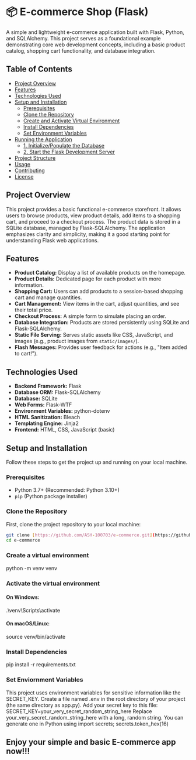 # 📦 E-commerce Shop (Flask)

A simple and lightweight e-commerce application built with Flask, Python, and SQLAlchemy. This project serves as a foundational example demonstrating core web development concepts, including a basic product catalog, shopping cart functionality, and database integration.

## Table of Contents

- [Project Overview](#project-overview)
- [Features](#features)
- [Technologies Used](#technologies-used)
- [Setup and Installation](#setup-and-installation)
  - [Prerequisites](#prerequisites)
  - [Clone the Repository](#clone-the-repository)
  - [Create and Activate Virtual Environment](#create-and-activate-virtual-environment)
  - [Install Dependencies](#install-dependencies)
  - [Set Environment Variables](#set-environment-variables)
- [Running the Application](#running-the-application)
  - [1. Initialize/Populate the Database](#1-initializepopulate-the-database)
  - [2. Start the Flask Development Server](#2-start-the-flask-development-server)
- [Project Structure](#project-structure)
- [Usage](#usage)
- [Contributing](#contributing)
- [License](#license)

## Project Overview

This project provides a basic functional e-commerce storefront. It allows users to browse products, view product details, add items to a shopping cart, and proceed to a checkout process. The product data is stored in a SQLite database, managed by Flask-SQLAlchemy. The application emphasizes clarity and simplicity, making it a good starting point for understanding Flask web applications.

## Features

* **Product Catalog:** Display a list of available products on the homepage.
* **Product Details:** Dedicated page for each product with more information.
* **Shopping Cart:** Users can add products to a session-based shopping cart and manage quantities.
* **Cart Management:** View items in the cart, adjust quantities, and see their total price.
* **Checkout Process:** A simple form to simulate placing an order.
* **Database Integration:** Products are stored persistently using SQLite and Flask-SQLAlchemy.
* **Static File Serving:** Serves static assets like CSS, JavaScript, and images (e.g., product images from `static/images/`).
* **Flash Messages:** Provides user feedback for actions (e.g., "Item added to cart!").

## Technologies Used

* **Backend Framework:** Flask
* **Database ORM:** Flask-SQLAlchemy
* **Database:** SQLite
* **Web Forms:** Flask-WTF
* **Environment Variables:** python-dotenv
* **HTML Sanitization:** Bleach
* **Templating Engine:** Jinja2
* **Frontend:** HTML, CSS, JavaScript (basic)

## Setup and Installation

Follow these steps to get the project up and running on your local machine.

### Prerequisites

* Python 3.7+ (Recommended: Python 3.10+)
* `pip` (Python package installer)

### Clone the Repository

First, clone the project repository to your local machine:

```bash
git clone [https://github.com/ASH-100703/e-commerce.git](https://github.com/ASH-100703/e-commerce.git)
cd e-commerce
```
### Create a virtual environment
python -m venv venv

### Activate the virtual environment
#### On Windows:
.\venv\Scripts\activate
#### On macOS/Linux:
source venv/bin/activate

### Install Dependencies
pip install -r requirements.txt

### Set Enviornment Variables
This project uses environment variables for sensitive information like the SECRET_KEY.
Create a file named .env in the root directory of your project (the same directory as app.py).
Add your secret key to this file:
SECRET_KEY=your_very_secret_random_string_here
Replace your_very_secret_random_string_here with a long, random string. You can generate one in Python using import secrets; secrets.token_hex(16)

## Enjoy your simple and basic E-commerce app now!!! 
